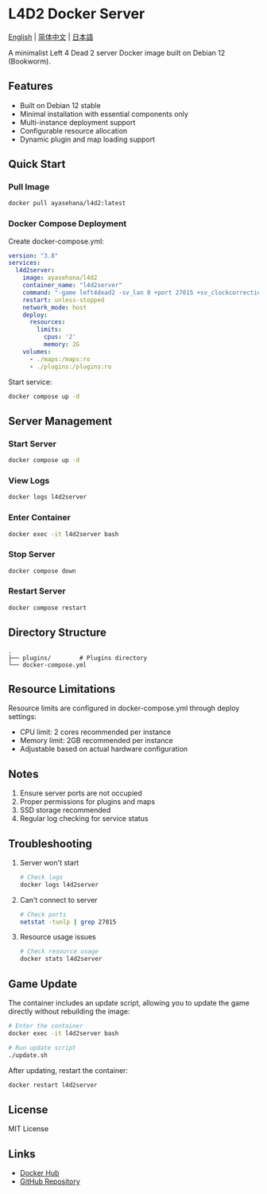 # L4D2 Docker Server

[English](./README.md) | [简体中文](./README.md) | [日本語](./README_JP.md)

A minimalist Left 4 Dead 2 server Docker image built on Debian 12 (Bookworm).

## Features

- Built on Debian 12 stable
- Minimal installation with essential components only
- Multi-instance deployment support
- Configurable resource allocation
- Dynamic plugin and map loading support

## Quick Start

### Pull Image

```bash
docker pull ayasehana/l4d2:latest
```

### Docker Compose Deployment

Create docker-compose.yml:

```yaml
version: "3.8"
services:
  l4d2server:
    image: ayasehana/l4d2
    container_name: "l4d2server"
    command: "-game left4dead2 -sv_lan 0 +port 27015 +sv_clockcorrection_msecs 25 -timeout 10 -tickrate 100 +map c2m1_highway"
    restart: unless-stopped
    network_mode: host
    deploy:
      resources:
        limits:
          cpus: '2'
          memory: 2G
    volumes:
      - ./maps:/maps:ro
      - ./plugins:/plugins:ro
```

Start service:

```bash
docker compose up -d
```

## Server Management

### Start Server

```bash
docker compose up -d
```

### View Logs

```bash
docker logs l4d2server
```

### Enter Container

```bash
docker exec -it l4d2server bash
```

### Stop Server

```bash
docker compose down
```

### Restart Server

```bash
docker compose restart
```

## Directory Structure

```
.
├── plugins/        # Plugins directory
└── docker-compose.yml
```

## Resource Limitations

Resource limits are configured in docker-compose.yml through deploy settings:

- CPU limit: 2 cores recommended per instance
- Memory limit: 2GB recommended per instance
- Adjustable based on actual hardware configuration

## Notes

1. Ensure server ports are not occupied
2. Proper permissions for plugins and maps
3. SSD storage recommended
4. Regular log checking for service status

## Troubleshooting

1. Server won't start

   ```bash
   # Check logs
   docker logs l4d2server
   ```
2. Can't connect to server

   ```bash
   # Check ports
   netstat -tunlp | grep 27015
   ```
3. Resource usage issues

   ```bash
   # Check resource usage
   docker stats l4d2server
   ```

## Game Update

The container includes an update script, allowing you to update the game directly without rebuilding the image:

```bash
# Enter the container
docker exec -it l4d2server bash

# Run update script
./update.sh
```

After updating, restart the container:

```bash
docker restart l4d2server
```

## License

MIT License

## Links

- [Docker Hub](https://hub.docker.com/r/ayasehana/l4d2)
- [GitHub Repository](https://github.com/cH1yoi/l4d2-docker)
